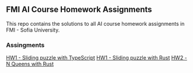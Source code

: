 ## FMI AI Course Homework Assignments
This repo contains the solutions to all AI course homework assignments in FMI - Sofia University.

### Assingments
[HW1 - Sliding puzzle with TypeScript](./hw1-sliding-puzzle-ts)
[HW1 - Sliding puzzle with Rust](./hw1-sliding-puzzle-rs)
[HW2 - N Queens with Rust](./hw2-n-queens-rs)
